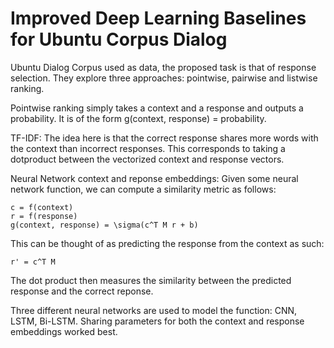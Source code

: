 
# Improved Deep Learning Baselines for Ubuntu Corpus Dialog

Ubuntu Dialog Corpus used as data, the proposed task is that of response 
selection. They explore three approaches: pointwise, pairwise and listwise 
ranking.

Pointwise ranking simply takes a context and a response and outputs a probability. 
It is of the form g(context, response) = probability. 

TF-IDF: The idea here is that the correct response shares more words with the 
context than incorrect responses. This corresponds to taking a dotproduct between 
the vectorized context and response vectors.

Neural Network context and reponse embeddings: 
Given some neural network function, we can compute a similarity metric as follows:

    c = f(context)
    r = f(response)
    g(context, response) = \sigma(c^T M r + b)

This can be thought of as predicting the response from the context as such:

    r' = c^T M

The dot product then measures the similarity between the predicted response and the 
correct reponse.

Three different neural networks are used to model the function: CNN, LSTM, Bi-LSTM.
Sharing parameters for both the context and response embeddings worked best. 


